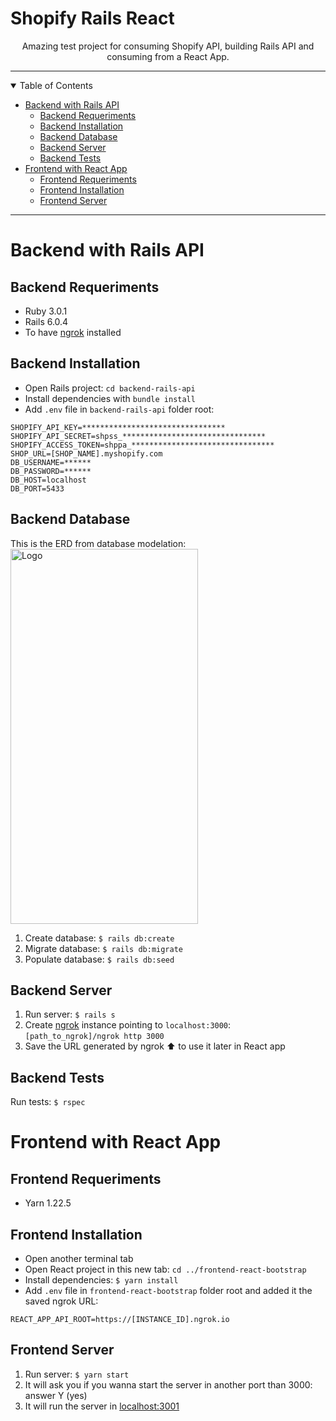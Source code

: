 # Shopify Rails React

<div align="center">
  Amazing test project for consuming Shopify API, building Rails API and consuming from a React App. 
</div>

---

<details open="open">
<summary>Table of Contents</summary>

- [Backend with Rails API](#backend-with-rails-api)
  - [Backend Requeriments](#backend-requeriments)
  - [Backend Installation](#backend-installation)
  - [Backend Database](#backend-database)
  - [Backend Server](#backend-server)
  - [Backend Tests](#backend-tests)
- [Frontend with React App](#frontend-with-react-app)
  - [Frontend Requeriments](#frontend-requeriments)
  - [Frontend Installation](#frontend-installation)
  - [Frontend Server](#frontend-server)

</details>

---

# Backend with Rails API

## Backend Requeriments
- Ruby 3.0.1
- Rails 6.0.4
- To have [ngrok](https://ngrok.com) installed

## Backend Installation
- Open Rails project: `cd backend-rails-api`
- Install dependencies with `bundle install`
- Add `.env` file in `backend-rails-api` folder root:
```
SHOPIFY_API_KEY=********************************
SHOPIFY_API_SECRET=shpss_********************************
SHOPIFY_ACCESS_TOKEN=shppa_********************************
SHOP_URL=[SHOP_NAME].myshopify.com
DB_USERNAME=******
DB_PASSWORD=******
DB_HOST=localhost
DB_PORT=5433
```

## Backend Database
This is the ERD from database modelation:
<br/>
<a href="https://github.com/anyelopetit/shipit-test/blob/rails_erd_installation/backend-rails-api/erd.pdf">
  <img src="https://user-images.githubusercontent.com/19691938/123675400-aa1c7480-d810-11eb-87fd-79462feed7d2.png" alt="Logo" width="300" height="600">
</a>
1. Create database: `$ rails db:create`
2. Migrate database: `$ rails db:migrate`
3. Populate database: `$ rails db:seed`

## Backend Server
1. Run server: `$ rails s`
2. Create [ngrok](https://ngrok.com) instance pointing to `localhost:3000`: `[path_to_ngrok]/ngrok http 3000`
3. Save the URL generated by ngrok ⬆ to use it later in React app

## Backend Tests
Run tests: `$ rspec`

# Frontend with React App

## Frontend Requeriments
- Yarn 1.22.5

## Frontend Installation
- Open another terminal tab
- Open React project in this new tab: `cd ../frontend-react-bootstrap`
- Install dependencies: `$ yarn install`
- Add `.env` file in `frontend-react-bootstrap` folder root and added it the saved ngrok URL:
```
REACT_APP_API_ROOT=https://[INSTANCE_ID].ngrok.io
```

## Frontend Server
1. Run server: `$ yarn start`
2. It will ask you if you wanna start the server in another port than 3000: answer Y (yes)
3. It will run the server in [localhost:3001](http://localhost:3001)
